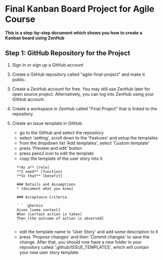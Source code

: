 # Final Kanban Board Project for Agile Course #
**This is a step-by-step document which shows you how to create a Kanban board using ZenHub**

## Step 1: GitHub Repository for the Project
1. Sign in or sign up a GitHub account
2. Create a GitHub repository called "agile-final-project" and make it public.
3. Create a ZenHub account for free. You may still use ZenHub later for open source project. Alternatively, you can log into ZenHub using your GitHub account.
4. Create a workspace in ZenHub called "Final Project" that is linked to the repository.
5. Create an issue template in GitHub.
   - go to the GitHub and select the repository
   - select 'setting', scroll down to the 'Features' and setup the templates
   - from the dropdown list 'Add templates', select 'Custom template'
   - press 'Preview and edit' button
   - press pencil icon to edit the template
   - copy the template of the user story into it
   ```
     **As a** [role]  
     **I need** [function]  
     **So that** [benefit]  

     ### Details and Assumptions
     * [document what you know]

     ### Acceptance Criteria  

     ` ` `gherkin
     Given [some context]
     When [certain action is taken]
     Then [the outcome of action is observed]
     ` ` `
   ```
   <!-- Here should not have space between ``` -->
   
   - edit the template name to 'User Story' and add some description to it
   - press 'Propose changes' and then 'Commit changes' to save the change. After that, you should now have a new folder in your repository called '.github/ISSUE_TEMPLATES', which will contain your new user story template.
